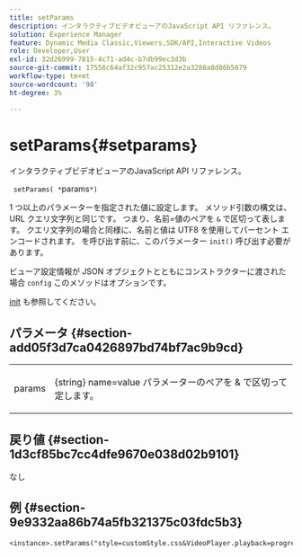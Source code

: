 ```yaml
---
title: setParams
description: インタラクティブビデオビューアのJavaScript API リファレンス。
solution: Experience Manager
feature: Dynamic Media Classic,Viewers,SDK/API,Interactive Videos
role: Developer,User
exl-id: 32d26999-7815-4c71-ad4c-b7db99ec3d3b
source-git-commit: 17556c64af32c957ac25312e2a3288a8d86b5679
workflow-type: tm+mt
source-wordcount: '98'
ht-degree: 3%

---
```


# setParams{#setparams}

インタラクティブビデオビューアのJavaScript API リファレンス。

` setParams( *`params`*)`

1 つ以上のパラメーターを指定された値に設定します。 メソッド引数の構文は、URL クエリ文字列と同じです。 つまり、名前=値のペアを `&` で区切って表します。 クエリ文字列の場合と同様に、名前と値は UTF8 を使用してパーセント エンコードされます。 を呼び出す前に、このパラメーター `init()` 呼び出す必要があります。

ビューア設定情報が JSON オブジェクトとともにコンストラクターに渡された場合 `config` このメソッドはオプションです。

[init](../../../c-html5-aem-asset-viewers/c-html5-aem-int-video/c-html5-aem-int-video-javascriptapiref/r-html5-aem-int-video-javascriptapiref-init.md#reference-aee94dd92a28410784f7a1792e28683b) も参照してください。


## パラメータ {#section-add05f3d7ca0426897bd74bf7ac9b9cd}

<table id="table_896DFF34A68A403DB93A6D597461A573"> 
 <tbody> 
  <tr> 
   <td colname="col1"> <p> <span class="codeph"> <span class="varname"> params</span> </span> </p> </td> 
   <td colname="col2"> <p> <span class="codeph">{string} name=value パラメーターのペアを </span> &amp;<span class="codeph"> で区切って </span> 定します。 </p> </td> 
  </tr> 
 </tbody> 
</table>

## 戻り値 {#section-1d3cf85bc7cc4dfe9670e038d02b9101}

なし

## 例 {#section-9e9332aa86b74a5fb321375c03fdc5b3}

```
<instance>.setParams("style=customStyle.css&VideoPlayer.playback=progressive")
```
